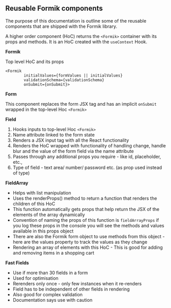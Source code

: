 ## Reusable Formik components 

The purpose of this documentation is outline some of the reusable components that are shipped with the Formik library.

A higher order component (HoC) returns the ```<Formik>``` container with its props and methods. It is an HoC created with the ```useContext``` Hook.

__Formik__

Top level HoC and its props

```
<Formik 
		initialValues={formValues || initialValues} 
		validationSchema={validationSchema} 
		onSubmit={onSubmit}>
 ```       
__Form__

This component replaces the form JSX tag and has an implicit ```onSubmit``` wrapped in the top-level Hoc ```<Formik>```

__Field__

1. Hooks inputs to top-level Hoc ```<Formik>```
2. Name attribute linked to the form state
3. Renders a JSX input tag with all the React functionality
4. Renders the HoC wrapped with functionality of handling change, handle blur and the value of the form field via the name attribute
5. Passes through any additional props you require - like id, placeholder, etc.,
6. Type of field - text area/ number/ password etc. (as prop used instead of type)


__FieldArray__ 

- Helps with list manipulation
- Uses the renderProps() method to return a function that renders the children of this HoC
- This function automatically gets props that help return the JSX of the elements of the array dynamically
- Convention of naming the props of this function is ```fieldArrayProps``` if you log these props in the console you will see the methods and values available in this props object
- There are also the Formik form object to use methods from this object - here are the values property to track the values as they change
- Rendering an array of elements with this HoC - This is good for adding and removing items in a shopping cart

__Fast Fields__

- Use if more than 30 fields in a form
- Used for optimisation
- Rerenders only once - only few instances when it re-renders
- Field has to be independent of other fields in rendering
- Also good for complex validation
- Documentation says use with caution

